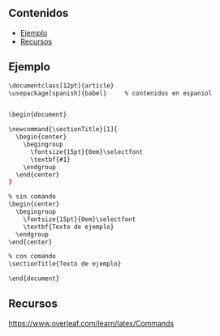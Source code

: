 ## Contenidos

- [Ejemplo](#ejemplo)
- [Recursos](#recursos)

## Ejemplo

```bash
\documentclass[12pt]{article}
\usepackage[spanish]{babel}	    % contenidos en espaniol


\begin{document}

\newcommand{\sectionTitle}[1]{
  \begin{center}
    \begingroup
      \fontsize{15pt}{0em}\selectfont
      \textbf{#1}
    \endgroup
  \end{center}
}

% sin comando
\begin{center}
  \begingroup
    \fontsize{15pt}{0em}\selectfont
    \textbf{Texto de ejemplo}
  \endgroup
\end{center}

% con comando
\sectionTitle{Texto de ejemplo}

\end{document} 
```

## Recursos

<https://www.overleaf.com/learn/latex/Commands>
